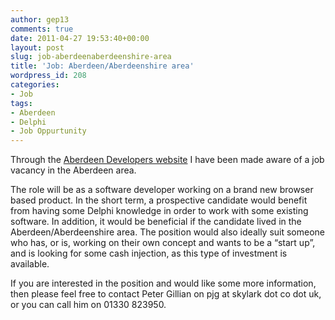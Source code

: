 ```yaml
---
author: gep13
comments: true
date: 2011-04-27 19:53:40+00:00
layout: post
slug: job-aberdeenaberdeenshire-area
title: 'Job: Aberdeen/Aberdeenshire area'
wordpress_id: 208
categories:
- Job
tags:
- Aberdeen
- Delphi
- Job Oppurtunity
---
```


Through the [Aberdeen Developers website](http://www.aberdeendevelopers.co.uk/) I have been made aware of a job vacancy in the Aberdeen area.

 

The role will be as a software developer working on a brand new browser based product. In the short term, a prospective candidate would benefit from having some Delphi knowledge in order to work with some existing software. In addition, it would be beneficial if the candidate lived in the Aberdeen/Aberdeenshire area. The position would also ideally suit someone who has, or is, working on their own concept and wants to be a “start up”, and is looking for some cash injection, as this type of investment is available.

 

If you are interested in the position and would like some more information, then please feel free to contact Peter Gillian on pjg at skylark dot co dot uk, or you can call him on 01330 823950.
